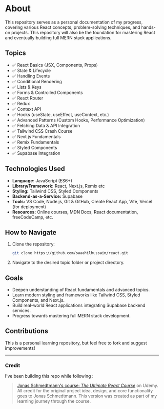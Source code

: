 # About

This repository serves as a personal documentation of my progress, covering various React concepts, problem-solving techniques, and hands-on projects. This repository will also be the foundation for mastering React and eventually building full MERN stack applications.

## Topics

- ✅ React Basics (JSX, Components, Props)
- ✅ State & Lifecycle
- ✅ Handling Events
- ✅ Conditional Rendering
- ✅ Lists & Keys
- ✅ Forms & Controlled Components
- ✅ React Router
- ✅ Redux
- ✅ Context API
- ✅ Hooks (useState, useEffect, useContext, etc.)
- ✅ Advanced Patterns (Custom Hooks, Performance Optimization)
- ✅ Fetching Data & API Integration
- ✅ Tailwind CSS Crash Course
- ✅ Next.js Fundamentals
- ✅ Remix Fundamentals
- ✅ Styled Components
- ✅ Supabase Integration

## Technologies Used

- **Language:** JavaScript (ES6+)
- **Library/Framework:** React, Next.js, Remix etc
- **Styling:** Tailwind CSS, Styled Components
- **Backend-as-a-Service:** Supabase
- **Tools:** VS Code, Node.js, Git & GitHub, Create React App, Vite, Vercel (for deployment)
- **Resources:** Online courses, MDN Docs, React documentation, freeCodeCamp, etc.

## How to Navigate

1. Clone the repository:
   ```bash
   git clone https://github.com/saaahilhussain/react.git
   ```
2. Navigate to the desired topic folder or project directory.

## Goals

- Deepen understanding of React fundamentals and advanced topics.
- Learn modern styling and frameworks like Tailwind CSS, Styled Components, and Next.js.
- Build real-world React applications integrating Supabase backend services.
- Progress towards mastering full MERN stack development.

## Contributions

This is a personal learning repository, but feel free to fork and suggest improvements!

---

### Credit

I've been building this repo while following :

> [Jonas Schmedtmann's course: _The Ultimate React Course_](https://www.udemy.com/course/the-ultimate-react-course/) on Udemy.  
> All credit for the original project idea, design, and core functionality goes to Jonas Schmedtmann. This version was created as part of my learning journey through the course.
